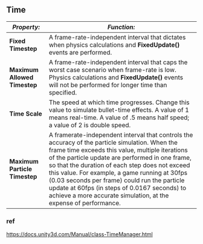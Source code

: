 ## Time 


| **_Property:_** | **_Function:_** |
| --- | --- |
| **Fixed Timestep** | A frame-rate-independent interval that dictates when physics calculations and **FixedUpdate()** events are performed. |
| **Maximum Allowed Timestep** | A frame-rate-independent interval that caps the worst case scenario when frame-rate is low. Physics calculations and **FixedUpdate()** events will not be performed for longer time than specified. |
| **Time Scale** | The speed at which time progresses. Change this value to simulate bullet-time effects. A value of 1 means real-time. A value of .5 means half speed; a value of 2 is double speed. |
| **Maximum Particle Timestep** | A framerate-independent interval that controls the accuracy of the particle simulation. When the frame time exceeds this value, multiple iterations of the particle update are performed in one frame, so that the duration of each step does not exceed this value. For example, a game running at 30fps (0.03 seconds per frame) could run the particle update at 60fps (in steps of 0.0167 seconds) to achieve a more accurate simulation, at the expense of performance. |




### ref 
https://docs.unity3d.com/Manual/class-TimeManager.html

